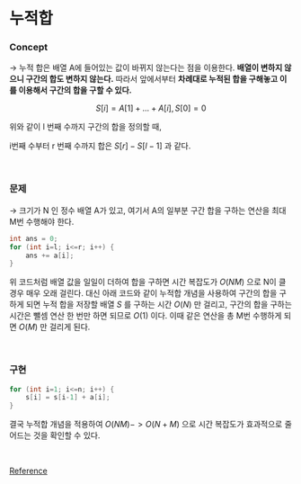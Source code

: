 # 누적합

### Concept

→ 누적 합은 배열 A에 들어있는 값이 바뀌지 않는다는 점을 이용한다. **배열이 변하지 않으니 구간의 합도 변하지 않는다.** 따라서 앞에서부터 **차례대로 누적된 합을 구해놓고 이를 이용해서 구간의 합을 구할 수 있다.**

$$
S[i] = A[1] + ... + A[i], S[0]=0
$$

위와 같이 l 번째 수까지 구간의 합을 정의할 때,

i번째 수부터 r 번째 수까지 합은 $S[r] - S[l-1]$ 과 같다.

<br>

### 문제

→ 크기가 N 인 정수 배열 A가 있고, 여기서 A의 일부분 구간 합을 구하는 연산을 최대 M번 수행해야 한다.

```java
int ans = 0;
for (int i=l; i<=r; i++) {
    ans += a[i];
}
```

위 코드처럼 배열 값을 일일이 더하여 합을 구하면 시간 복잡도가 $O(NM)$  으로 N이 클 경우 매우 오래 걸린다. 대신 아래 코드와 같이 누적합 개념을 사용하여 구간의 합을 구하게 되면 누적 합을 저장할 배열 $S$ 를 구하는 시간 $O(N)$ 만 걸리고, 구간의 합을 구하는 시간은 뺄셈 연산 한 번만 하면 되므로 $O(1)$ 이다. 이때 같은 연산을 총 M번 수행하게 되면 $O(M)$ 만 걸리게 된다.

<br>

### 구현

```java
for (int i=1; i<=n; i++) {
    s[i] = s[i-1] + a[i];
}
```

결국 누적합 개념을 적용하여 $O(NM) -> O(N + M)$ 으로 시간 복잡도가 효과적으로 줄어드는 것을 확인할 수 있다.

<br>

[Reference](https://book.acmicpc.net/algorithm/prefix-sum)